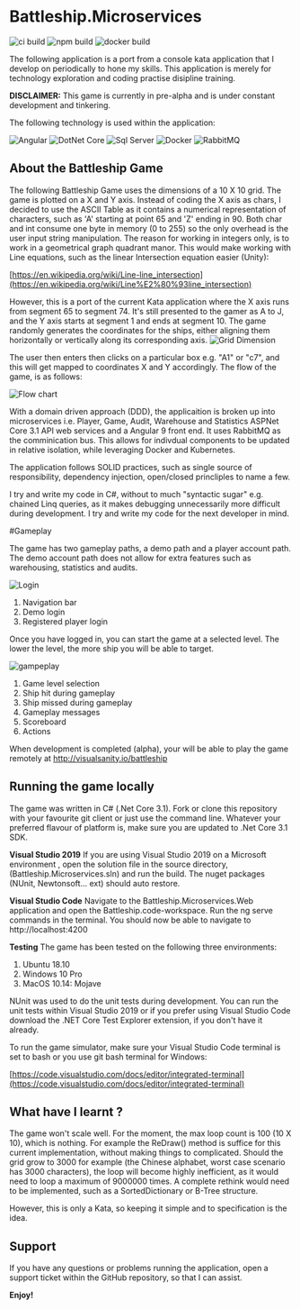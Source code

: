 
# Battleship.Microservices
![ci build](https://github.com/visualsanity/Battleship.Microservices/workflows/ci%20build/badge.svg) ![npm build](https://github.com/visualsanity/Battleship.Microservices/workflows/npm%20build/badge.svg) ![docker build](https://github.com/visualsanity/Battleship.Microservices/workflows/docker%20build/badge.svg)

The following application is a port from a console kata application that I develop on periodically to hone my skills. This application is merely for technology exploration and coding practise disipline training. 

**DISCLAIMER:** This game is currently in pre-alpha and is under constant development and tinkering.

The following technology is used within the application:

![Angular](https://github.com/VisualSanity/Battleship.Microservices/blob/master/support/angular.png) 
![DotNet Core](https://github.com/VisualSanity/Battleship.Microservices/blob/master/support/dotnetcore.png) 
![Sql Server](https://github.com/VisualSanity/Battleship.Microservices/blob/master/support/sqlserver.png) 
![Docker](https://github.com/VisualSanity/Battleship.Microservices/blob/master/support/docker.png) 
![RabbitMQ](https://github.com/VisualSanity/Battleship.Microservices/blob/master/support/rabbitmq.png) 


## About the Battleship Game
The following Battleship Game uses the dimensions of a 10 X 10 grid.  The game is plotted on a X and Y axis. Instead of coding the X axis as chars, I decided to use the ASCII Table as it contains a numerical representation of characters, such as 'A' starting at point 65 and 'Z' ending in 90.  Both char and int consume one byte in memory (0 to 255) so the only overhead is the user input string manipulation. The reason for working in integers only, is to work in a geometrical graph quadrant manor. This would make working with Line equations, such as the linear Intersection equation easier (Unity):

[https://en.wikipedia.org/wiki/Line-line_intersection](https://en.wikipedia.org/wiki/Line%E2%80%93line_intersection)

However, this is a port of the current Kata application where the X axis runs from segment 65 to segment 74. It's still presented to the gamer as A to J, and the Y axis starts at segment 1 and ends at segment 10.  The game randomly generates the coordinates for the ships, either aligning them horizontally or vertically along its corresponding axis.
![Grid Dimension](https://github.com/VisualSanity/Battleship.Microservices/blob/master/support/Grid.jpg)

The user then enters then clicks on a particular box e.g. "A1" or "c7", and this will get mapped to coordinates X and Y accordingly. The flow of the game, is as follows: 

![Flow chart](https://github.com/visualsanity/Battleship.Microservices/blob/master/support/Game_FlowChart.jpg)

With a domain driven approach (DDD), the applicaition is broken up into microservices i.e. Player, Game, Audit, Warehouse and  Statistics ASPNet Core 3.1 API web services and a Angular 9 front end. It uses RabbitMQ as the comminication bus. This allows for indivdual components to be updated in relative isolation, while leveraging Docker and Kubernetes.

The application follows SOLID practices, such as single source of responsibility, dependency injection, open/closed princliples to name a few. 

I try and write my code in C#, without to much "syntactic sugar" e.g. chained Linq queries, as it makes debugging unnecessarily more difficult during development. I try and write my code for the next developer in mind. 

#Gameplay

The game has two gameplay paths, a demo path and a player account path. The demo account path does not allow for extra features such as warehousing, statistics and audits.

![Login](https://github.com/visualsanity/Battleship.Microservices/blob/master/support/login.png)

 1. Navigation bar
 2. Demo login
 3. Registered player login
 
 Once you have logged in, you can start the game at a selected level. The lower the level, the more ship you will be able to target.
 
![gampeplay](https://github.com/visualsanity/Battleship.Microservices/blob/master/support/gameplay.png)

 1. Game level selection
 2. Ship hit during gameplay
 3. Ship missed during gameplay
 4. Gameplay messages
 5. Scoreboard
 6. Actions

When development is completed (alpha), your will be able to play the game remotely at http://visualsanity.io/battleship

## Running the game locally
 The game was written in C# (.Net Core 3.1). Fork or clone this repository with your favourite git client or just use the command line. Whatever your preferred flavour of platform is, make sure you are updated to .Net Core 3.1 SDK.

**Visual Studio 2019**
If you are using Visual Studio 2019 on a Microsoft environment , open the solution file in the source directory, (Battleship.Microservices.sln) and run the build. The nuget packages (NUnit, Newtonsoft... ext) should auto restore.

**Visual Studio Code**
Navigate to the Battleship.Microservices.Web application and open the Battleship.code-workspace. Run the ng serve commands in the terminal. You should now be able to navigate to http://localhost:4200

**Testing**
The game has been tested on the following three environments:
 1. Ubuntu 18.10
 2. Windows 10 Pro
 3. MacOS 10.14: Mojave

NUnit was used to do the unit tests during development. You can run the unit tests within Visual Studio 2019 or if you prefer using Visual Studio Code download the .NET Core Test Explorer extension, if you don't have it already.

To run the game simulator, make sure your Visual Studio Code terminal is set to bash or you use git bash terminal for Windows:

[https://code.visualstudio.com/docs/editor/integrated-terminal](https://code.visualstudio.com/docs/editor/integrated-terminal)


## What have I learnt ?

The game won't scale well. For the moment, the max loop count is 100 (10 X 10), which is nothing. For example the ReDraw() method is suffice for this current implementation, without making things to complicated. Should the grid grow to 3000 for example (the Chinese alphabet, worst case scenario has 3000 characters), the loop will become highly inefficient, as it would need to loop a maximum of 9000000 times. A complete rethink would need to be implemented, such as a SortedDictionary or B-Tree structure.

However, this is only a Kata, so keeping it simple and to specification is the idea. 

## Support
If you have any questions or problems running the application, open a support ticket within the GitHub repository, so that I can assist.

**Enjoy!**
